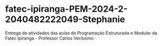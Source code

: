 # fatec-ipiranga-PEM-2024-2-2040482222049-Stephanie
Entrega de atividades das aulas de Programação Estruturada e Modular da Fatec Ipiranga - Professor Carlos Verissimo
